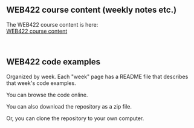 ## WEB422 course content (weekly notes etc.)

The WEB422 course content is here:  
[WEB422 course content](https://sictweb.github.io/web422/)

<br>

## WEB422 code examples

Organized by week. Each "week" page has a README file that describes that week's code examples.

You can browse the code online.

You can also download the repository as a zip file.

Or, you can clone the repository to your own computer.
